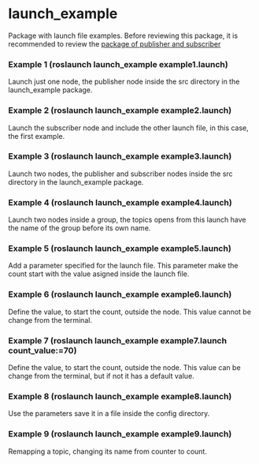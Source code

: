 # launch_example
Package with launch file examples. Before reviewing this package, it is recommended to review the [package of publisher and subscriber](https://github.com/ALxander19/subpub_example)

### Example 1 (roslaunch launch_example example1.launch)

Launch just one node, the publisher node inside the src directory in the launch_example package.

### Example 2 (roslaunch launch_example example2.launch)

Launch the subscriber node and include the other launch file, in this case, the first example.

### Example 3 (roslaunch launch_example example3.launch)

Launch two nodes, the publisher and subscriber nodes inside the src directory in the launch_example package.

### Example 4 (roslaunch launch_example example4.launch)

Launch two nodes inside a group, the topics opens from this launch have the name of the group before its own name.

### Example 5 (roslaunch launch_example example5.launch)

Add a parameter specified for the launch file. This parameter make the count start with the value asigned inside the launch file.

### Example 6 (roslaunch launch_example example6.launch)

Define the value, to start the count, outside the node. This value cannot be change from the terminal.

### Example 7 (roslaunch launch_example example7.launch count_value:=70)

Define the value, to start the count, outside the node. This value can be change from the terminal, but if not it has a default value.

### Example 8 (roslaunch launch_example example8.launch)

Use the parameters save it in a file inside the config directory.

### Example 9 (roslaunch launch_example example9.launch)

Remapping a topic, changing its name from counter to count.
